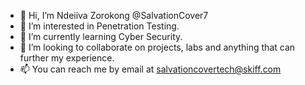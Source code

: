 - 👋 Hi, I’m Ndeiiva Zorokong @SalvationCover7
- 👀 I’m interested in Penetration Testing.
- 🌱 I’m currently learning Cyber Security.
- 💞️ I’m looking to collaborate on projects, labs and anything that can further my experience.
- 📫 You can reach me by email at salvationcovertech@skiff.com

<!---
SalvationCover7/SalvationCover7 is a ✨ special ✨ repository because its `README.md` (this file) appears on your GitHub profile.
You can click the Preview link to take a look at your changes.
--->
